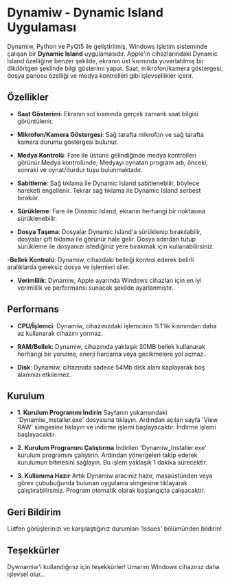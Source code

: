 # Dynamiw - Dynamic Island Uygulaması

Dynamiw, Python ve PyQt5 ile geliştirilmiş, Windows işletim sisteminde çalışan bir **Dynamic Island** uygulamasıdır. Apple'ın cihazlarındaki Dynamic Island özelliğine benzer şekilde, ekranın üst kısmında yuvarlatılmış bir dikdörtgen şeklinde bilgi gösterimi yapar. Saat, mikrofon/kamera göstergesi, dosya panosu özelliği ve medya kontrolleri gibi işlevsellikler içerir.

## Özellikler

- **Saat Gösterimi**:
  Ekranın sol kısmında gerçek zamanlı saat bilgisi görüntülenir.
  
- **Mikrofon/Kamera Göstergesi**:
  Sağ tarafta mikrofon ve sağ tarafta kamera durumu göstergesi bulunur.
  
- **Medya Kontrolü**:
  Fare ile üstüne gelindiğinde medya kontrolleri görünür.Medya kontrolünde; Medyayı oynatan program adı, önceki, sonraki ve oynat/durdur tuşu bulunmaktadır.
  
- **Sabitleme**:
  Sağ tıklama ile Dynamic Island sabitlenebilir, böylece hareketi engellenir. Tekrar sağ tıklama ile Dynamic Island serbest bırakılır.

- **Sürükleme**:
  Fare ile Dinamic Island, ekranın herhangi bir noktasına sürüklenebilir.
  
- **Dosya Taşıma**:
  Dosyalar Dynamic Island'a sürüklenip bırakılabilir, dosyalar çift tıklama ile görünür hale gelir. Dosya adından tutup sürükleme ile dosyanızı istediğiniz yere bırakmak için kullanabilirsiniz.

-**Bellek Kontrolü**:
  Dynamiw, cihazdaki belleği kontrol ederek belirli aralıklarda gereksiz dosya ve işlemleri siler.

- **Verimlilik**:
  Dynamiw, Apple ayarında Windows cihazları için en iyi verimlilik ve performansı sunacak şekilde ayarlanmıştır.


## Performans

- **CPU/İşlemci**:
  Dynamiw, cihazınızdaki işlemcinin %1'lik kısmından daha az kullanarak cihazını yormaz.

- **RAM/Bellek**:
  Dynamiw, cihazınıda yaklaşık 30MB bellek kullanarak herhangi bir yorulma, enerji harcama veya gecikmelere yol açmaz.

- **Disk**:
  Dynamiw, cihazınıda sadece 54Mb disk alanı kaplayarak boş alanınızı etkilemez.


## Kurulum

- **1. Kurulum Programını İndirin**
  Sayfanın yukarısındaki 'Dynamiw_Installer.exe' dosyasına tıklayın. Ardından açılan sayfa 'View RAW' simgesine tıklayın ve indirme işlemi başlayacaktır.
  İndirme işlemi başlayacaktır.

- **2. Kurulum Programını Çalıştırma**
  İndirilen 'Dynamiw_Installer.exe' kurulum programını çalıştırın. Ardından yönergeleri takip ederek kurulumun bitmesini sağlayın. Bu işlem yaklaşık 1 dakika sürecektir.

- **3. Kullanıma Hazır**
  Artık Dynamiw aracınız hazır, masaüstünden veya görev çububuğunda bulunan uygulama simgesine tıklayarak çalıştırabilirsiniz. Program otomatik olarak başlangıçta çalışacaktır.


## Geri Bildirim

Lütfen görüşlerinizi ve karşılaştığınız durumları 'Issues' bölümünden bildirin!


## Teşekkürler

Dywnamiw'i kullandığınız için teşekkürler! Umarım Windows cihazınız daha işlevsel olur...

